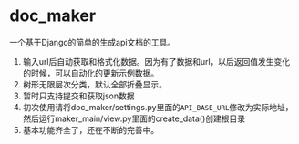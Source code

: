 doc_maker
=========
一个基于Django的简单的生成api文档的工具。

 1. 输入url后自动获取和格式化数据。因为有了数据和url，以后返回值发生变化的时候，可以自动化的更新示例数据。
 2. 树形无限层次分类，默认全部折叠显示。
 3. 暂时只支持提交和获取json数据
 4. 初次使用请将doc_maker/settings.py里面的`API_BASE_URL`修改为实际地址，然后运行maker_main/view.py里面的create_data()创建根目录
 5. 基本功能齐全了，还在不断的完善中。
